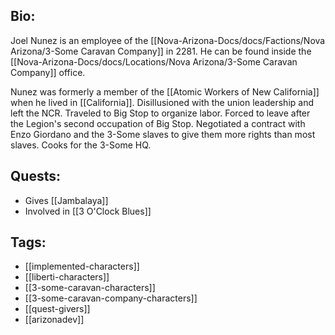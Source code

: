 ## Bio:

Joel Nunez is an employee of the [[Nova-Arizona-Docs/docs/Factions/Nova Arizona/3-Some Caravan Company]] in 2281. He can be found inside the [[Nova-Arizona-Docs/docs/Locations/Nova Arizona/3-Some Caravan Company]] office.

Nunez was formerly a member of the [[Atomic Workers of New California]] when he lived in [[California]]. Disillusioned with the union leadership and left the NCR. Traveled to Big Stop to organize labor. Forced to leave after the Legion's second occupation of Big Stop. Negotiated a contract with Enzo Giordano and the 3-Some slaves to give them more rights than most slaves. Cooks for the 3-Some HQ.

## Quests:

- Gives [[Jambalaya]]
- Involved in [[3 O'Clock Blues]]

## Tags:

- [[implemented-characters]]
- [[liberti-characters]]
- [[3-some-caravan-characters]]
- [[3-some-caravan-company-characters]]
- [[quest-givers]]
- [[arizonadev]]